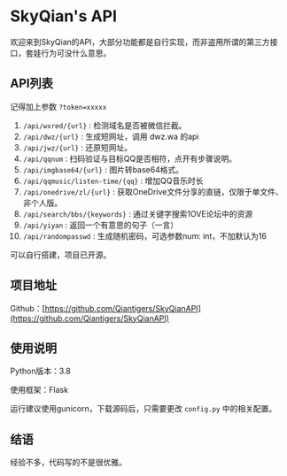 # SkyQian's API

欢迎来到SkyQian的API，大部分功能都是自行实现，而非盗用所谓的第三方接口，套娃行为可没什么意思。

## API列表

记得加上参数 `?token=xxxxx`

1. `/api/wxred/{url}` : 检测域名是否被微信拦截。
2. `/api/dwz/{url}` : 生成短网址，调用 dwz.wa 的api
3. `/api/jwz/{url}` : 还原短网址。
4. `/api/qqnum` : 扫码验证与目标QQ是否相符，点开有步骤说明。
5. `/api/imgbase64/{url}` : 图片转base64格式。
6. `/api/qqmusic/listen-time/{qq}` : 增加QQ音乐时长
7. `/api/onedrive/zl/{url}` : 获取OneDrive文件分享的直链，仅限于单文件、非个人版。
8. `/api/search/bbs/{keywords}` : 通过关键字搜索1OVE论坛中的资源
9. `/api/yiyan` : 返回一个有意思的句子（一言）
10. `/api/randompasswd` : 生成随机密码，可选参数num: int，不加默认为16

可以自行搭建，项目已开源。 

## 项目地址

Github：[https://github.com/Qiantigers/SkyQianAPI](https://github.com/Qiantigers/SkyQianAPI)

## 使用说明

Python版本：3.8

使用框架：Flask

运行建议使用gunicorn，下载源码后，只需要更改 `config.py` 中的相关配置。

## 结语

经验不多，代码写的不是很优雅。